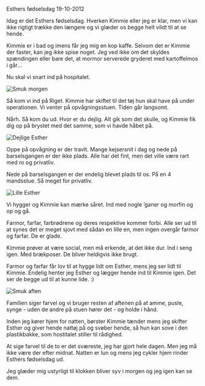 Esthers f&oslash;dselsdag
19-10-2012

Idag er det Esthers fødselsdag. Hverken Kimmie eller jeg er klar, men vi kan ikke rigtigt trække den længere og vi glæder os begge helt vildt til at se hende.

Kimmie er i bad og imens får jeg mig en kop kaffe. Selvom det er Kimmie der faster, kan jeg ikke spise noget. Jeg ved ikke om det skyldes spændingen eller bare det, at mormor serverede gryderet med kartoffelmos i går...

Nu skal vi snart ind på hospitalet.

![Smuk morgen](https://logiskhave.dk/static/20121019_morgen.png "Smuk morgen - Foto: Line Hermansen")

Så kom vi ind på Riget. Kimmie har skiftet til det tøj hun skal have på under operationen. Vi venter på opvågningsstuen. Tiden går langsomt.

Nårh. Så kom du ud. Hvor er du dejlig. Alt gik som det skulle, og Kimmie fik dig op på brystet med det samme, som vi havde håbet på.

![Dejlige Esther](https://logiskhave.dk/static/20121019_aabne_oejne.png "Første gang du kigger på verdenen")

Oppe på opvågning er der travlt. Mange kejsersnit i dag og nede på barselsgangen er der ikke plads. Alle har det fint, men det ville være rart med ro og privatliv.

Nede på barselsgangen er der endelig blevet plads til os. På en 4 mandsstue. Så meget for privatliv.

![Lille Esther](https://logiskhave.dk/static/20121019_lille_esther.png "Første gang du ammer")

Vi hygger og Kimmie kan mærke såret. Ind med nogle ’ganer og morfin og op og gå.

Farmor, farfar, farbrødrene og deres respektive kommer forbi. Alle ser ud til at synes det er meget sjovt med sådan en lille en, men ingen overgår farmor og farfar. De er glade.

Kimmie prøver at være social, men må erkende, at det ikke dur. Ind i seng igen. Med brækposer. De bliver heldigvis ikke brugt.

Farmor og farfar får lov til at hygge lidt om Esther, mens jeg ser lidt til Kimmie. Endelig henter jeg Esther og lægger hende ind til Kimmie igen. Det ser de begge ud til at kunne lide. :)

![Smuk aften](https://logiskhave.dk/static/20121019_aften.png "Smuk aften - Foto: Line Hermansen")

Familien siger farvel og vi bruger resten af aftenen på at amme, pusle, synge - uden de andre på stuen hører det - og holde i hånd.

Inden jeg kører hjem for natten, børster Kimmie tænder mens jeg skifter Esther og giver hende nattøj på og svøber hende, så hun kan sove i den plastikbakke, som hostitalet stiller til rådighed.

At sige farvel til de to er det sværeste, jeg har gjort hele dagen. Men jeg må ikke være der efter midnat. Natten er lun og mens jeg cykler hjem rinder Esthers fødselsdag ud.

Jeg glæder mig ustyrligt til klokken bliver syv i morgen og jeg igen kan se dem.
